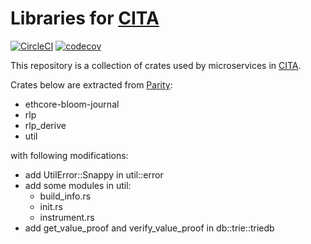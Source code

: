 # Libraries for [CITA](https://github.com/cryptape/cita)

[![CircleCI](https://circleci.com/gh/cryptape/cita-common/tree/develop.svg?style=svg)](https://circleci.com/gh/cryptape/cita-common/tree/develop)
[![codecov](https://codecov.io/gh/cryptape/cita-common/branch/develop/graph/badge.svg)](https://codecov.io/gh/cryptape/cita-common)

This repository is a collection of crates used by microservices in [CITA](https://github.com/cryptape/cita).

Crates below are extracted from [Parity](https://github.com/paritytech/parity):

- ethcore-bloom-journal
- rlp
- rlp_derive
- util

with following modifications:

- add UtilError::Snappy in util::error
- add some modules in util:
    - build_info.rs
    - init.rs
    - instrument.rs
- add get_value_proof and verify_value_proof in db::trie::triedb
